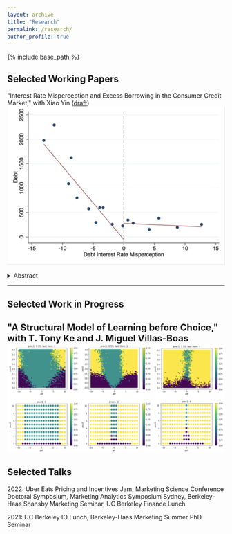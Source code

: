 ```yaml
---
layout: archive
title: "Research"
permalink: /research/
author_profile: true
---
```


{% include base_path %}

Selected Working Papers
-----
"Interest Rate Misperception and Excess Borrowing in the Consumer Credit Market," with Xiao Yin ([draft](https://papers.ssrn.com/sol3/papers.cfm?abstract_id=4256372))
![Interest Rate Misperception and Debt](/images/debt-bias.png)
<details>
<summary>Abstract</summary>
<br>
Credit cards are usually advertised as financial products of conspicuous quality but with shrouded borrowing costs. We elicit consumer perceptions about the interest rate associated with credit-card borrowing. Combining bank account data and surveys, we find that consumers have very noisy perceptions about the true interest costs associated with credit card debt. Total borrowing decreases with perceived interest rates only for those with negative perception errors. Using an information treatment that informs the true costs of credit-card borrowing, we find that every percentage point decrease in the perceived rate increases borrowing by 143.1 US dollars.
</details>

-----

Selected Work in Progress
-----
"A Structural Model of Learning before Choice," with T. Tony Ke and J. Miguel Villas-Boas
![Optimal Search Strategy for Two Alternatives Solved by Deep Reinforcement Learning](/images/search-mdp.png)
-----

Selected Talks
-----
2022: Uber Eats Pricing and Incentives Jam, Marketing Science Conference Doctoral Symposium, Marketing Analytics Symposium Sydney, Berkeley-Haas Shansby Marketing Seminar, UC Berkeley Finance Lunch

2021: UC Berkeley IO Lunch, Berkeley-Haas Marketing Summer PhD Seminar